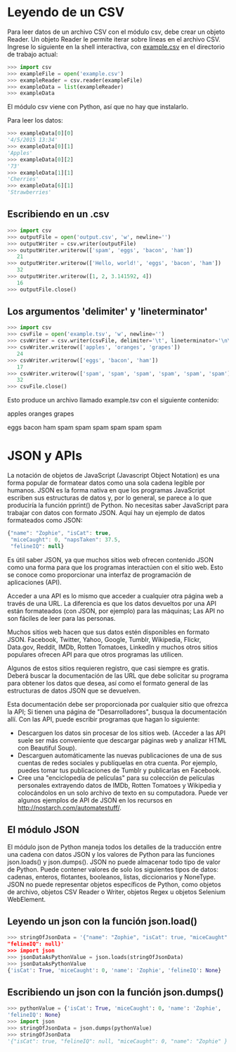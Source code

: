 # Leyendo de un CSV

Para leer datos de un archivo CSV con el módulo csv, debe crear un objeto Reader. Un objeto Reader le permite iterar sobre líneas en el archivo CSV. Ingrese lo siguiente en la shell interactiva, con [example.csv](https://raw.githubusercontent.com/deleyva/atuomatiza-tu-aprendizaje/master/example.csv) en el directorio de trabajo actual:

```python
>>> import csv
>>> exampleFile = open('example.csv')
>>> exampleReader = csv.reader(exampleFile)
>>> exampleData = list(exampleReader)
>>> exampleData
```

El módulo csv viene con Python, así que no hay que instalarlo.

Para leer los datos:

```python
>>> exampleData[0][0]
'4/5/2015 13:34'
>>> exampleData[0][1]
'Apples'
>>> exampleData[0][2]
'73'
>>> exampleData[1][1]
'Cherries'
>>> exampleData[6][1]
'Strawberries'
```

## Escribiendo en un .csv

```python
>>> import csv
>>> outputFile = open('output.csv', 'w', newline='')
>>> outputWriter = csv.writer(outputFile)
>>> outputWriter.writerow(['spam', 'eggs', 'bacon', 'ham'])
   21
>>> outputWriter.writerow(['Hello, world!', 'eggs', 'bacon', 'ham'])
   32
>>> outputWriter.writerow([1, 2, 3.141592, 4])
   16
>>> outputFile.close()
```

## Los argumentos 'delimiter' y 'lineterminator'

```python
>>> import csv
>>> csvFile = open('example.tsv', 'w', newline='')
>>> csvWriter = csv.writer(csvFile, delimiter='\t', lineterminator='\n\n')
>>> csvWriter.writerow(['apples', 'oranges', 'grapes'])
   24
>>> csvWriter.writerow(['eggs', 'bacon', 'ham'])
   17
>>> csvWriter.writerow(['spam', 'spam', 'spam', 'spam', 'spam', 'spam'])
   32
>>> csvFile.close()
```

Esto produce un archivo llamado example.tsv con el siguiente contenido:

apples  oranges grapes

eggs    bacon   ham
spam    spam    spam    spam    spam    spam

# JSON y APIs

La notación de objetos de JavaScript (Javascript Object Notation) es una forma popular de formatear datos como una sola cadena legible por humanos. JSON es la forma nativa en que los programas JavaScript escriben sus estructuras de datos y, por lo general, se parece a lo que produciría la función pprint() de Python. No necesitas saber JavaScript para trabajar con datos con formato JSON. Aquí hay un ejemplo de datos formateados como JSON:

```js
{"name": "Zophie", "isCat": true,
 "miceCaught": 0, "napsTaken": 37.5,
 "felineIQ": null}
```

Es útil saber JSON, ya que muchos sitios web ofrecen contenido JSON como una forma para que los programas interactúen con el sitio web. Esto se conoce como proporcionar una interfaz de programación de aplicaciones (API). 

Acceder a una API es lo mismo que acceder a cualquier otra página web a través de una URL. La diferencia es que los datos devueltos por una API están formateados (con JSON, por ejemplo) para las máquinas; Las API no son fáciles de leer para las personas.

Muchos sitios web hacen que sus datos estén disponibles en formato JSON. Facebook, Twitter, Yahoo, Google, Tumblr, Wikipedia, Flickr, Data.gov, Reddit, IMDb, Rotten Tomatoes, LinkedIn y muchos otros sitios populares ofrecen API para que otros programas las utilicen.

Algunos de estos sitios requieren registro, que casi siempre es gratis. Deberá buscar la documentación de las URL que debe solicitar su programa para obtener los datos que desea, así como el formato general de las estructuras de datos JSON que se devuelven. 

Esta documentación debe ser proporcionada por cualquier sitio que ofrezca la API; Si tienen una página de "Desarrolladores", busqua la documentación allí. Con las API, puede escribir programas que hagan lo siguiente: 
* Descarguen los datos sin procesar de los sitios web. (Acceder a las API suele ser más conveniente que descargar páginas web y analizar HTML con Beautiful Soup).
* Descarguen automáticamente las nuevas publicaciones de una de sus cuentas de redes sociales y publíquelas en otra cuenta. Por ejemplo, puedes tomar tus publicaciones de Tumblr y publicarlas en Facebook.
* Cree una "enciclopedia de películas" para su colección de películas personales extrayendo datos de IMDb, Rotten Tomatoes y Wikipedia y colocándolos en un solo archivo de texto en su computadora. Puede ver algunos ejemplos de API de JSON en los recursos en http://nostarch.com/automatestuff/.

## El módulo JSON

El módulo json de Python maneja todos los detalles de la traducción entre una cadena con datos JSON y los valores de Python para las funciones json.loads() y json.dumps(). JSON no puede almacenar todo tipo de valor de Python. Puede contener valores de solo los siguientes tipos de datos: cadenas, enteros, flotantes, booleanos, listas, diccionarios y NoneType. JSON no puede representar objetos específicos de Python, como objetos de archivo, objetos CSV Reader o Writer, objetos Regex u objetos Selenium WebElement.

## Leyendo un json con la función json.load()

```python
>>> stringOfJsonData = '{"name": "Zophie", "isCat": true, "miceCaught": 0,
"felineIQ": null}'
>>> import json
>>> jsonDataAsPythonValue = json.loads(stringOfJsonData)
>>> jsonDataAsPythonValue
{'isCat': True, 'miceCaught': 0, 'name': 'Zophie', 'felineIQ': None}
```

## Escribiendo un json con la función json.dumps()

```python
>>> pythonValue = {'isCat': True, 'miceCaught': 0, 'name': 'Zophie',
'felineIQ': None}
>>> import json
>>> stringOfJsonData = json.dumps(pythonValue)
>>> stringOfJsonData
'{"isCat": true, "felineIQ": null, "miceCaught": 0, "name": "Zophie" }'
```


